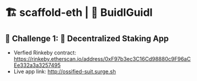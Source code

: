 # 🏗 scaffold-eth | 🏰 BuidlGuidl

## 🚩 Challenge 1: 🥩 Decentralized Staking App

- Verfied Rinkeby contract: https://rinkeby.etherscan.io/address/0xF97b3ec3C16Cd98880c9F96aCEe332a3a3257495
- Live app link: http://ossified-suit.surge.sh
